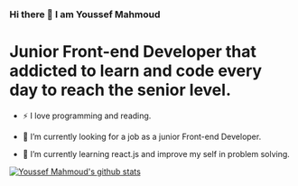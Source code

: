 ### Hi there 👋 I am Youssef Mahmoud
# Junior Front-end Developer that addicted to learn and code every day to reach the senior level.

- :zap: I love programming and reading.

- 🔭 I’m currently looking for a job as a junior Front-end Developer.

- 🌱 I’m currently learning react.js and improve my self in problem solving.


[![Youssef Mahmoud's github stats](https://github-readme-stats.vercel.app/api?username=yousefjoe1&count_private=true&show_icons=true&theme=radical&hide_rank=false)](https://github.com/anuraghazra/github-readme-stats)

<!--
**yousefjoe1/yousefjoe1** is a ✨ _special_ ✨ repository because its `README.md` (this file) appears on your GitHub profile.

Here are some ideas to get you started:

- 🔭 I’m currently working on ...
- 🌱 I’m currently learning ...
- 👯 I’m looking to collaborate on ...
- 🤔 I’m looking for help with ...
- 💬 Ask me about ...
- 📫 How to reach me: ...
- 😄 Pronouns: ...
- ⚡ Fun fact: ...
-->
